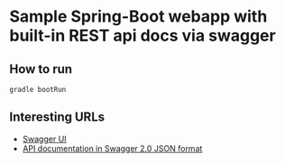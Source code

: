 # Sample Spring-Boot webapp with built-in REST api docs via swagger

## How to run

```
gradle bootRun
```

## Interesting URLs

  * [Swagger UI](http://localhost:8080/swagger-ui.html)
  * [API documentation in Swagger 2.0 JSON format](http://localhost:8080/docs/api)